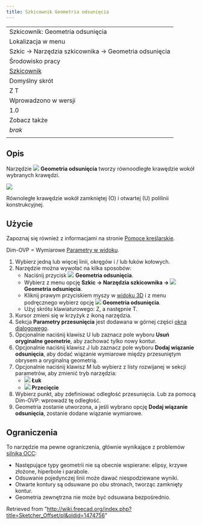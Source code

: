```yaml
---
title: Szkicownik Geometria odsunięcia
---
```


|                                                              |
| ------------------------------------------------------------ |
| Szkicownik: Geometria odsunięcia                             |
| Lokalizacja w menu                                           |
| Szkic → Narzędzia szkicownika → Geometria odsunięcia         |
| Środowisko pracy                                             |
| [Szkicownik](/Sketcher_Workbench/pl "Sketcher Workbench/pl") |
| Domyślny skrót                                               |
| Z T                                                          |
| Wprowadzono w wersji                                         |
| 1.0                                                          |
| Zobacz także                                                 |
| _brak_                                                       |
|                                                              |

## Opis

Narzędzie ![](/images/Sketcher_Offset.svg) **Geometria odsunięcia** tworzy równoodległe krawędzie wokół wybranych krawędzi.

![](/images/Sketcher_OffsetExample.png)

Równoległe krawędzie wokół zamkniętej (O) i otwartej (U) polilinii konstrukcyjnej.

## Użycie

Zapoznaj się również z informacjami na stronie [Pomoce kreślarskie](/Sketcher_Workbench/pl#Pomoce_kreślarskie "Sketcher Workbench/pl").

Dim-OVP = Wymiarowe [Parametry w widoku](/Sketcher_Preferences/pl#Ogólne "Sketcher Preferences/pl").

1. Wybierz jedną lub więcej linii, okręgów i / lub łuków kołowych.
2. Narzędzie można wywołać na kilka sposobów:
   - Naciśnij przycisk ![](/images/Sketcher_Offset.svg) **Geometria odsunięcia**.
   - Wybierz z menu opcję **Szkic → Narzędzia szkicownika → ![](/images/Sketcher_Offset.svg) Geometria odsunięcia**.
   - Kliknij prawym przyciskiem myszy w [widoku 3D](/3D_view/pl "3D view/pl") i z menu podręcznego wybierz opcję **![](/images/Sketcher_Offset.svg) Geometria odsunięcia**.
   - Użyj skrótu klawiaturowego: Z, a następnie T.
3. Kursor zmieni się w krzyżyk z ikoną narzędzia.
4. Sekcja **Parametry przesunięcia** jest dodawana w górnej części [okna dialogowego](/Sketcher_Dialog/pl "Sketcher Dialog/pl").
5. Opcjonalnie naciśnij klawisz U lub zaznacz pole wyboru **Usuń oryginalne geometrie**, aby zachować tylko nowy kontur.
6. Opcjonalnie naciśnij klawisz J lub zaznacz pole wyboru **Dodaj wiązanie odsunięcia**, aby dodać wiązanie wymiarowe między przesuniętym obrysem a oryginalną geometrią.
7. Opcjonalnie naciśnij klawisz M lub wybierz z listy rozwijanej w sekcji parametrów, aby zmienić tryb narzędzia:
   - ![](/images/Sketcher_OffsetArc.svg) **Łuk**
   - ![](/images/Sketcher_OffsetIntersection.svg) **Przecięcie**
8. Wybierz punkt, aby zdefiniować odległość przesunięcia. Lub za pomocą Dim-OVP: wprowadź tę odległość.
9. Geometria zostanie utworzona, a jeśli wybrano opcję **Dodaj wiązanie odsunięcia**, zostanie dodane wiązanie wymiarowe.

## Ograniczenia

To narzędzie ma pewne ograniczenia, głównie wynikające z problemów [silnika OCC](/OpenCASCADE/pl "OpenCASCADE/pl"):

- Następujące typy geometrii nie są obecnie wspierane: elipsy, krzywe złożone, hiperbole i parabole.
- Odsuwanie pojedynczej linii może dawać niespodziewane wyniki.
- Otwarte kontury są odsuwane po obu stronach, tworząc zamknięty kontur.
- Geometria zewnętrzna nie może być odsuwana bezpośrednio.

Retrieved from "<http://wiki.freecad.org/index.php?title=Sketcher_Offset/pl&oldid=1474756>"
